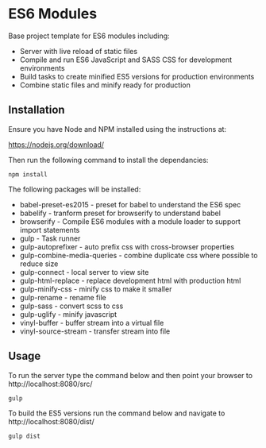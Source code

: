 # ES6 Modules

Base project template for ES6 modules including:

* Server with live reload of static files
* Compile and run ES6 JavaScript and SASS CSS for development environments
* Build tasks to create minified ES5 versions for production environments
* Combine static files and minify ready for production

## Installation

Ensure you have Node and NPM installed using the instructions at:

https://nodejs.org/download/

Then run the following command to install the dependancies:

    npm install
    
The following packages will be installed:

* babel-preset-es2015 - preset for babel to understand the ES6 spec
* babelify - tranform preset for browserify to understand babel
* browserify - Compile ES6 modules with a module loader to support import statements
* gulp - Task runner
* gulp-autoprefixer - auto prefix css with cross-browser properties
* gulp-combine-media-queries - combine duplicate css where possible to reduce size
* gulp-connect - local server to view site
* gulp-html-replace - replace development html with production html
* gulp-minify-css - minify css to make it smaller
* gulp-rename - rename file
* gulp-sass - convert scss to css
* gulp-uglify - minify javascript
* vinyl-buffer - buffer stream into a virtual file
* vinyl-source-stream - transfer stream into file

## Usage

To run the server type the command below and then point your browser to http://localhost:8080/src/

    gulp
    
To build the ES5 versions run the command below and navigate to http://localhost:8080/dist/

    gulp dist